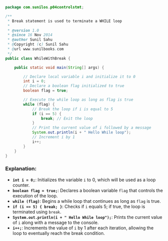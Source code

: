 ```java
package com.sunilos.p04controlstmt;

/**
 * Break statement is used to terminate a WHILE loop
 * 
 * @version 1.0
 * @since 16 Nov 2014
 * @author Sunil Sahu
 * @Copyright (c) Sunil Sahu
 * @url www.sunilbooks.com
 */
public class WhileWithBreak {

    public static void main(String[] args) {

        // Declare local variable i and initialize it to 0
        int i = 0;
        // Declare a boolean flag initialized to true
        boolean flag = true;

        // Execute the while loop as long as flag is true
        while (flag) {
            // Break the loop if i is equal to 5
            if (i == 5) {
                break; // Exit the loop
            }
            // Print the current value of i followed by a message
            System.out.println(i + " Hello While loop");
            // Increment i by 1
            i++;
        }
    }
}
```

### Explanation:
- **`int i = 0;`**: Initializes the variable `i` to 0, which will be used as a loop counter.
- **`boolean flag = true;`**: Declares a boolean variable `flag` that controls the execution of the loop.
- **`while (flag)`**: Begins a while loop that continues as long as `flag` is true.
- **`if (i == 5) { break; }`**: Checks if `i` equals 5; if true, the loop is terminated using `break`.
- **`System.out.println(i + " Hello While loop");`**: Prints the current value of `i` along with a message to the console.
- **`i++;`**: Increments the value of `i` by 1 after each iteration, allowing the loop to eventually reach the break condition.
